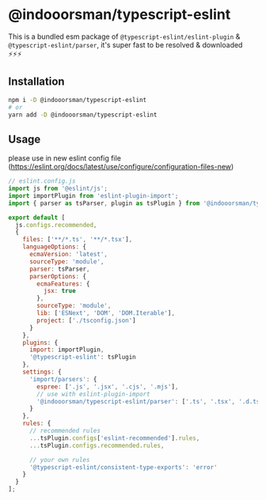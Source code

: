 # @indooorsman/typescript-eslint

This is a bundled esm package of `@typescript-eslint/eslint-plugin` & `@typescript-eslint/parser`, it's super fast to be resolved & downloaded ⚡️⚡️⚡️

## Installation

```bash
npm i -D @indooorsman/typescript-eslint
# or
yarn add -D @indooorsman/typescript-eslint
```

## Usage

please use in new eslint config file (<https://eslint.org/docs/latest/use/configure/configuration-files-new>)

```js
// eslint.config.js
import js from '@eslint/js';
import importPlugin from 'eslint-plugin-import';
import { parser as tsParser, plugin as tsPlugin } from '@indooorsman/typescript-eslint';

export default [
  js.configs.recommended,
  {
    files: ['**/*.ts', '**/*.tsx'],
    languageOptions: {
      ecmaVersion: 'latest',
      sourceType: 'module',
      parser: tsParser,
      parserOptions: {
        ecmaFeatures: {
          jsx: true
        },
        sourceType: 'module',
        lib: ['ESNext', 'DOM', 'DOM.Iterable'],
        project: ['./tsconfig.json']
      }
    },
    plugins: {
      import: importPlugin,
      '@typescript-eslint': tsPlugin
    },
    settings: {
      'import/parsers': {
        espree: ['.js', '.jsx', '.cjs', '.mjs'],
        // use with eslint-plugin-import
        '@indooorsman/typescript-eslint/parser': ['.ts', '.tsx', '.d.ts']
      }
    },
    rules: {
      // recommended rules
      ...tsPlugin.configs['eslint-recommended'].rules,
      ...tsPlugin.configs.recommended.rules,

      // your own rules
      '@typescript-eslint/consistent-type-exports': 'error'
    }
  }
];
```
